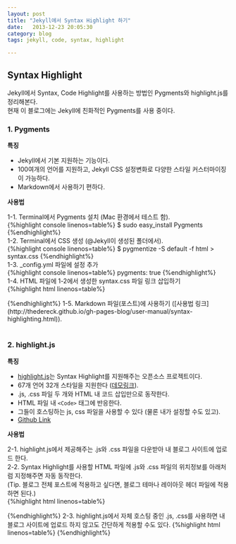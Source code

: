 ```yaml
---
layout: post
title: "Jekyll에서 Syntax Highlight 하기"
date:   2013-12-23 20:05:30
category: blog
tags: jekyll, code, syntax, highlight  

---
```


## Syntax Highlight 
Jekyll에서 Syntax, Code Highlight를 사용하는 방법인 Pygments와 highlight.js를 정리해본다.   
현재 이 블로그에는 Jekyll에 친화적인 Pygments를 사용 중이다.

### 1. Pygments  

**특징**  

* Jekyll에서 기본 지원하는 기능이다.  
* 100여개의 언어를 지원하고, Jekyll CSS 설정변화로 다양한 스타일 커스터마이징이 가능하다.  
* Markdown에서 사용하기 편하다.  
  
**사용법**  

1-1. Terminal에서 Pygments 설치 (Mac 환경에서 테스트 함).    
{%highlight console linenos=table%}
$ sudo easy_install Pygments
{%endhighlight%}  
1-2. Terminal에서 CSS 생성 (@Jekyll이 생성된 폴더에서).  
{%highlight console linenos=table%}
$ pygmentize -S default -f html > syntax.css
{%endhighlight%}  
1-3. _config.yml 파일에 설정 추가  
{%highlight console linenos=table%}
pygments: true
{%endhighlight%}  
1-4. HTML 파일에 1-2에서 생성한 syntax.css 파일 링크 삽입하기  
{%highlight html linenos=table%}
<link rel="stylesheet" href="/css/syntax.css">
{%endhighlight%}  
1-5. Markdown 파일(포스트)에 사용하기 ([사용법 링크](http://thedereck.github.io/gh-pages-blog/user-manual/syntax-highlighting.html)).
<br />
<br />

### 2. highlight.js  
**특징**  

* [highlight.js](http://highlightjs.org/)는 Syntax Highlight를 지원해주는 오픈소스 프로젝트이다.  
* 67개 언어 32개 스타일을 지원한다 ([데모링크](http://highlightjs.org/static/test.html)).  
* .js, .css 파일 두 개와 HTML 내 코드 삽입만으로 동작한다.  
* HTML 파일 내 `<Code>` 태그에 반응한다.  
* 그들이 호스팅하는 js, css 파일을 사용할 수 있다 (물론 내가 설정할 수도 있고).  
* [Github Link](https://github.com/isagalaev/highlight.js)  
  
**사용법** 

2-1. highlight.js에서 제공해주는 .js와 .css 파일을 다운받아 내 블로그 사이트에 업로드 한다.  
2-2. Syntax Highlight를 사용할 HTML 파일에 .js와 .css 파일의 위치정보를 아래처럼 지정해주면 자동 동작한다.  
(Tip. 블로그 전체 포스트에 적용하고 싶다면, 블로그 테마나 레이아웃 헤더 파일에 적용하면 된다.)  
{%highlight html linenos=table%}
<link rel="stylesheet" href="css/syntax.css">
<script src="syntax/highlight.pack.js"></script>
<script>hljs.initHighlightingOnLoad();</script>
{%endhighlight%}  
2-3. highlight.js에서 자체 호스팅 중인 .js, .css를 사용하면 내 블로그 사이트에 업로드 하지 않고도 간단하게 적용할 수도 있다.  
{%highlight html linenos=table%}
<link rel="stylesheet" href="http://yandex.st/highlightjs/7.5/styles/default.min.css">
<script src="http://yandex.st/highlightjs/7.5/highlight.min.js"></script>
{%endhighlight%}
